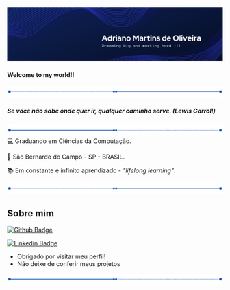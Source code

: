 <img src="/images/banner.png">

#### Welcome to my world!!

<img src="/images/divider.png">

##### *Se você não sabe onde quer ir, qualquer caminho serve. (Lewis Carroll)*

<img src="/images/divider2.png">:computer: Graduando em Ciências da Computação.

:house_with_garden: São Bernardo do Campo - SP - BRASIL.

:books: Em constante e infinito aprendizado - *"lifelong learning"*.

<img src="/images/divider.png">

## Sobre mim

[![Github Badge](https://img.shields.io/badge/-Github-000?style=flat-square&logo=Github&logoColor=white&link=LINK_GIT)](https://github.com/0603Adriano)

[![Linkedin Badge](https://img.shields.io/badge/-LinkedIn-blue?style=flat-square&logo=Linkedin&logoColor=white&link=LINK_LINKEDIN)]( https://www.linkedin.com/in/0603Adriano/)



- Obrigado por visitar meu perfil!
- Não deixe de conferir meus projetos

<img src="/images/divider2.png">

